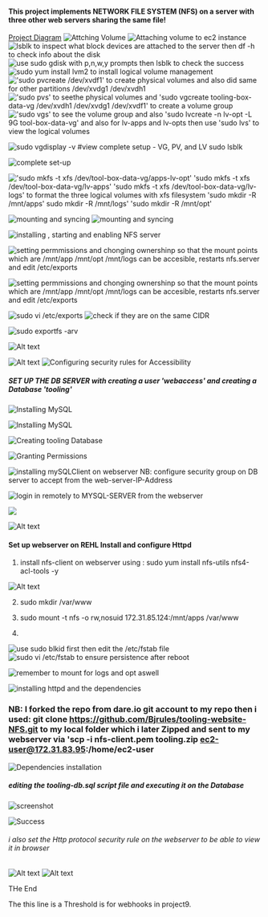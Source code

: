 #### This project implements NETWORK FILE SYSTEM (NFS) on a <REHL> server  with three other web servers sharing the same file!
[Project Diagram](Screenshot_20230123_100807.png)
 ![Attching Volume](Screenshot_20230114_231413.png%0D) 
 ![Attaching volume to ec2 instance](Screenshot_20230114_231427.png)
 ![lsblk to inspect what block devices are attached to the server  then df -h to check info about the disk](Screenshot_20230114_231836.png)
 ![use sudo gdisk with p,n,w,y prompts then lsblk to check the success](Screenshot_20230114_232505.png)
 ![sudo yum install lvm2 to install logical volume management](Screenshot_20230114_232532.png)
 !['sudo pvcreate /dev/xvdf1' to create physical volumes and also did same for other partitions /dev/xvdg1 /dev/xvdh1](Screenshot_20230114_232802.png)
 !['sudo pvs' to seethe physical volumes and  'sudo vgcreate tooling-box-data-vg /dev/xvdh1 /dev/xvdg1 /dev/xvdf1' to create a volume group](Screenshot_20230114_233356.png)
 !['sudo vgs' to see the volume group and also   'sudo lvcreate -n lv-opt -L 9G tool-box-data-vg' and also for lv-apps and lv-opts then use 'sudo lvs' to view the logical volumes](Screenshot_20230114_234112.png)

 ![sudo vgdisplay -v #view complete setup - VG, PV, and LV  sudo lsblk](Screenshot_20230114_234254.png)

 ![complete set-up](Screenshot_20230114_234242.png)

 !['sudo mkfs -t xfs /dev/tool-box-data-vg/apps-lv-opt' 'sudo mkfs -t xfs /dev/tool-box-data-vg/lv-apps' 'sudo mkfs -t xfs /dev/tool-box-data-vg/lv-logs'  to format the three logical volumes with xfs filesystem 'sudo mkdir -R /mnt/apps'  sudo mkdir -R /mnt/logs'  'sudo mkdir -R /mnt/opt'](Screenshot_20230114_235526.png)

 ![mounting and syncing ](Screenshot_20230114_235702.png)
 ![mounting and syncing](Screenshot_20230114_235953.png)

![installing , starting and enabling NFS server](Screenshot_20230115_000356.png)

![setting permmissions and chonging ownershinp so that the mount points which are /mnt/app /mnt/opt /mnt/logs can be accesible, restarts nfs.server and edit /etc/exports](Screenshot_20230115_001540.png)

![setting permmissions and chonging ownershinp so that the mount points which are /mnt/app /mnt/opt /mnt/logs can be accesible, restarts nfs.server and edit /etc/exports](Screenshot_20230115_001909.png)

![sudo vi /etc/exports](Screenshot_20230115_001916.png)
![check if they are on the same CIDR](Screenshot_20230115_001951.png)

![sudo exportfs -arv](Screenshot_20230115_002038.png)

![Alt text](Screenshot_20230115_002157.png)

![Alt text](Screenshot_20230115_002404.png)
![Configuring security rules for Accessibility ](Screenshot_20230115_002812.png)

##### SET UP THE DB SERVER with creating a user 'webaccess' and creating a Database 'tooling'
![Installing MySQL](Screenshot_20230115_003646.png)

![Installing MySQL](Screenshot_20230115_003918.png)

![Creating tooling Database](Screenshot_20230115_004531.png)

![Granting Permissions](Screenshot_20230115_010329.png)

![installing  mySQLClient on webserver NB: configure security group on DB server to accept from the  web-server-IP-Address ](Screenshot_20230115_010455.png%0D) 

![login in remotely to MYSQL-SERVER from the webserver](Screenshot_20230115_010912.png)

![](Screenshot_20230115_010939.png)

![Alt text](Screenshot_20230118_230226.png)

#### Set up webserver on REHL Install and configure Httpd


1. install nfs-client on webserver using : sudo yum install nfs-utils nfs4-acl-tools -y

![Alt text](Screenshot_20230118_230237.png)

2. sudo mkdir /var/www

3. sudo mount -t nfs -o rw,nosuid 172.31.85.124:/mnt/apps /var/www
   
4. 
![use sudo blkid first then edit the /etc/fstab file](Screenshot_20230119_002935.png) ![sudo vi /etc/fstab to ensure persistence after reboot ](Screenshot_20230120_001152.png)

![remember to mount for logs and opt aswell](Screenshot_20230120_001207.png)
 
 ![installing httpd and the dependencies](Screenshot_20230119_003102.png)

 ### NB: I forked the repo from dare.io git account to my repo then i used: git clone https://github.com/Bjrules/tooling-website-NFS.git to my local folder which i later Zipped and sent to my webserver via 'scp -i nfs-client.pem tooling.zip ec2-user@172.31.83.95:/home/ec2-user

 ![Dependencies installation](Screenshot_20230119_004336.png) 
 
 ##### editing the tooling-db.sql script file and executing it on the Database 

  ![screenshot](Screenshot_20230123_003339.png)
  

 
![Success](Screenshot_20230123_003352.png)

###### i also set the Http protocol security rule on the webserver to be able to view it in browser
![Alt text](Screenshot_20230123_003451.png)
![Alt text](Screenshot_20230123_003502.png)

THe End

The this line is a Threshold is for webhooks in project9.



